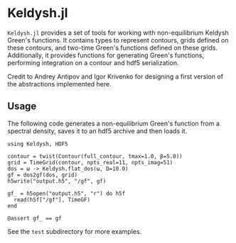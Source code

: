 # Keldysh.jl
`Keldysh.jl` provides a set of tools for working with non-equilibrium Keldysh Green's functions.
It contains types to represent contours, grids defined on these contours, and two-time Green's functions defined on these grids.
Additionally, it provides functions for generating Green's functions, performing integration on a contour and hdf5 serialization.


Credit to Andrey Antipov and Igor Krivenko for designing a first version of the abstractions implemented here.

## Usage
The following code generates a non-equilibrium Green's function from a spectral density, saves it to an hdf5 archive and then loads it.
```
using Keldysh, HDF5

contour = twist(Contour(full_contour, tmax=1.0, β=5.0))
grid = TimeGrid(contour, npts_real=11, npts_imag=51)
dos = ω -> Keldysh.flat_dos(ω, D=10.0)
gf = dos2gf(dos, grid)
h5write("output.h5", "/gf", gf)

gf_ = h5open("output.h5", "r") do h5f
  read(h5f["/gf"], TimeGF)
end

@assert gf_ == gf
```

See the `test` subdirectory for more examples.
